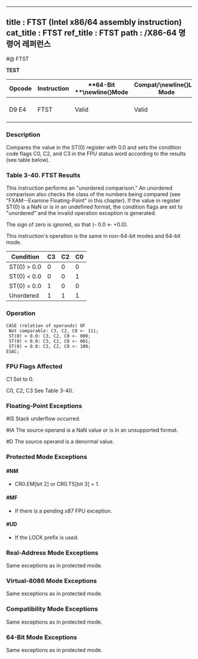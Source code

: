----------------------------
title : FTST (Intel x86/64 assembly instruction)
cat_title : FTST
ref_title : FTST
path : /X86-64 명령어 레퍼런스
----------------------------
#@ FTST

**TEST**

|**Opcode**|**Instruction**|**64-Bit **\newline{}**Mode**|**Compat/**\newline{}**Leg Mode**|**Description**|
|----------|---------------|-----------------------------|---------------------------------|---------------|
|D9 E4|FTST|Valid|Valid|Compare ST(0) with 0.0.|
### Description


Compares the value in the ST(0) register with 0.0 and sets the condition code flags C0, C2, and C3 in the FPU status word according to the results (see table below).

###                    Table 3-40.  FTST Results


This instruction performs an "unordered comparison." An unordered comparison also checks the class of the numbers being compared (see "FXAM--Examine Floating-Point" in this chapter). If the value in register ST(0) is a NaN or is in an undefined format, the condition flags are set to "unordered" and the invalid operation exception is generated.

The sign of zero is ignored, so that (- 0.0 <- +0.0).

This instruction's operation is the same in non-64-bit modes and 64-bit mode.



|**Condition**|**C3**|**C2**|**C0**|
|-------------|------|------|------|
|ST(0) > 0.0|0|0|0|
|ST(0) < 0.0|0|0|1|
|ST(0) = 0.0|1|0|0|
|Unordered|1|1|1|

### Operation

```info-verb
CASE (relation of operands) OF
 Not comparable: C3, C2, C0 <- 111;
 ST(0) > 0.0: C3, C2, C0 <- 000;
 ST(0) < 0.0: C3, C2, C0 <- 001;
 ST(0) = 0.0: C3, C2, C0 <- 100;
ESAC;
```
### FPU Flags Affected


C1 Set to 0.

C0, C2, C3 See Table 3-40.

### Floating-Point Exceptions


#IS Stack underflow occurred.

#IA The source operand is a NaN value or is in an unsupported format.

#D The source operand is a denormal value.


### Protected Mode Exceptions

#### #NM
* CR0.EM[bit 2] or CR0.TS[bit 3] = 1.

#### #MF
* If there is a pending x87 FPU exception.

#### #UD
* If the LOCK prefix is used.

### Real-Address Mode Exceptions



Same exceptions as in protected mode.


### Virtual-8086 Mode Exceptions



Same exceptions as in protected mode.


### Compatibility Mode Exceptions



Same exceptions as in protected mode.


### 64-Bit Mode Exceptions



Same exceptions as in protected mode.

